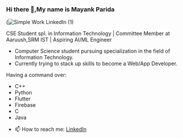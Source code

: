 ### Hi there 👋,My name is Mayank Parida

(![Simple Work LinkedIn (1)](https://user-images.githubusercontent.com/68542629/88942768-54f67c80-d2a8-11ea-9bfb-acd98a5ecae0.png)


CSE Student spl. in Information Technology | Committee Member at Aaruush,SRM IST | Aspiring AI/ML Engineer

* Computer Science student pursuing specialization in the field of Information Technology.
* Currently trying to stack up skills to become a Web/App Developer. 

Having a command over:
* C++
* Python
* Flutter
* Firebase
* C
* Java

- 📫 How to reach me: [LinkedIn](www.linkedin.com/in/mayankparida18)
